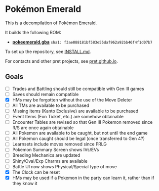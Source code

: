 # Pokémon Emerald

This is a decompilation of Pokémon Emerald.

It builds the following ROM:

* [**pokeemerald.gba**](https://datomatic.no-intro.org/index.php?page=show_record&s=23&n=1961) `sha1: f3ae088181bf583e55daf962a92bb46f4f1d07b7`

To set up the repository, see [INSTALL.md](INSTALL.md).

For contacts and other pret projects, see [pret.github.io](https://pret.github.io/).

## Goals
- [ ] Trades and Battling should still be compatible with Gen III games
- [ ] Saves should remain compatible
- [x] HMs may be forgotten without the use of the Move Deleter
- [ ] All TMs are available to be purchased
- [ ] Missing items (Kanto Exclusive) are available to be purchased
- [ ] Event Items (Eon Ticket, etc.) are somehow obtainable
- [ ] Encounter Tables are revised so that Gen III Pokemon removed since R/S are once again obtainable
- [ ] All Pokemon are available to be caught, but not until the end game
- [ ] All Pokemon caught should be legal (once transferred to Gen 4?)
- [ ] Learnsets include moves removed since FRLG
- [ ] Pokemon Summary Screen shows IVs/EVs
- [ ] Breeding Mechanics are updated
- [ ] Shiny/Oval/Exp Charms are available
- [ ] Battle UI now shows Physical/Special type of move
- [x] The Clock can be reset
- [x] HMs may be used if a Pokemon in the party can learn it, rather than if they know it
